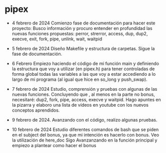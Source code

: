 # pipex

- 4 febrero de 2024
Comienzo fase de documentación para hacer este proyecto:
Busco información y procuro entender en profundidad las nuevas funciones propuestas:
	perror, strerror, access, dup, dup2, execve, exit, fork, pipe, unlink, wait, waitpid

- 5 febrero de 2024
Diseño Makefile y estructura de carpetas.
Sigue la fase de documentación.

- 6 Febrero
Empiezo haciendo el código de mi función main y definiendo la estructura que voy a utilizar (en pipex.h) para tener controladas de forma global todas las variables a las que voy a estar accediendo a lo largo de mi programa (al igual que hice en so_long y push_swap).

- 7 febrero de 2024
Estudio, comprensión y pruebas con algunas de las nuevas funciones.
Concluyendo que , al menos en la parte no bonus, necesitaré: dup2, fork, pipe, access, execve y waitpid.
Hago apuntes en la pizarra y elaboro una lista de vídeos en youtube con los nuevos conceptos aprendidos.

- 9 febrero de 2024.
Avanzando con el código, realizo algunas pruebas.

- 10 febrero de 2024
Estudio diferentes comandos de bash que se piden en el subject del bonus, ya que mi intención es hacerlo con bonus.
Veo la utilización de here_doc
Sigo Avanzanzando en la función principal y empiezo a plantear como hacer el bonus







